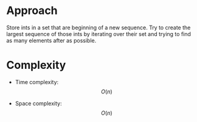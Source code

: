 # Approach
Store ints in a set that are beginning of a new sequence. Try to create the largest sequence of those ints by iterating over their set and trying to find as many elements after as possible.

# Complexity
- Time complexity:
  $$O(n)$$

- Space complexity:
  $$O(n)$$